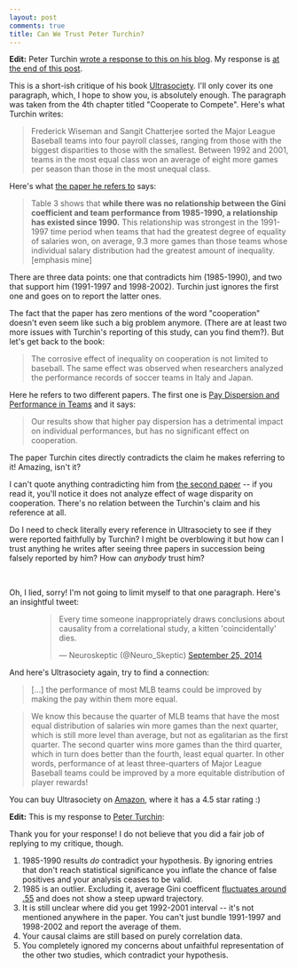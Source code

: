 ```yaml
---
layout: post
comments: true
title: Can We Trust Peter Turchin?
---
```


**Edit:** Peter Turchin [wrote a response to this on his blog](http://peterturchin.com/blog/2016/02/12/pay-equality-and-team-performance-in-major-league-baseball/). My response is [at the end of this post](/blog/can-we-trust-peter-turchin#response_to_turchin).

This is a short-ish critique of his book [Ultrasociety](http://peterturchin.com/ultrasociety/). I'll only cover its one paragraph, which, I hope to show you, is absolutely enough. The paragraph was taken from the 4th chapter titled "Cooperate to Compete". Here's what Turchin writes:

>Frederick Wiseman and Sangit Chatterjee sorted the Major League Baseball teams into four payroll classes, ranging from those with the biggest disparities to those with the smallest. Between 1992 and 2001, teams in the most equal class won an average of eight more games per season than those in the most unequal class.

Here's what [the paper he refers to](http://www.accessecon.com/pubs/eb/2003/volume1/EB-03A10003A.pdf) says:

<!--excerpt-->

>Table 3 shows that **while there was no relationship between the Gini coefficient and team performance from 1985-1990, a relationship has existed since 1990.** This relationship was strongest in the 1991-1997 time period when teams that had the greatest degree of equality of salaries won, on average, 9.3 more games than those teams whose individual salary distribution had the greatest amount of inequality. [emphasis mine]

There are three data points: one that contradicts him (1985-1990), and two that support him (1991-1997 and 1998-2002). Turchin just ignores the first one and goes on to report the latter ones.

The fact that the paper has zero mentions of the word "cooperation" doesn't even seem like such a big problem anymore. (There are at least two more issues with Turchin's reporting of this study, can you find them?). But let's get back to the book:

>The corrosive effect of inequality on cooperation is not limited to baseball. The same effect was observed when researchers analyzed the performance records of soccer teams in Italy and Japan.

Here he refers to two different papers. The first one is [Pay Dispersion and Performance in Teams](http://journals.plos.org/plosone/article?id=10.1371/journal.pone.0112631) and it says:

>Our results show that higher pay dispersion has a detrimental impact on individual performances, but has no significant effect on cooperation.</blockquote>

The paper Turchin cites directly contradicts the claim he makes referring to it! Amazing, isn't it?
      
I can't quote anything contradicting him from [the second paper](http://jse.sagepub.com/content/16/2/214.abstract) -- if you read it, you'll notice it does not analyze effect of wage disparity on cooperation. There's no relation between the Turchin's claim and his reference at all.

Do I need to check literally every reference in Ultrasociety to see if they were reported faithfully by Turchin? I might be overblowing it but how can I trust anything he writes after seeing three papers in succession being falsely reported by him? How can *anybody* trust him?

<br>

Oh, I lied, sorry! I'm not going to limit myself to that one paragraph. Here's an insightful tweet:
        
<div style="margin-left: 50px;">
    <blockquote class="twitter-tweet" lang="en">
    <p lang="en" dir="ltr">Every time someone inappropriately draws conclusions about causality from a correlational study, a kitten &#39;coincidentally&#39; dies.</p>&mdash;      Neuroskeptic (@Neuro_Skeptic) <a href="https://twitter.com/Neuro_Skeptic/status/515086647906807809">September 25, 2014</a></blockquote>
    <script async src="//platform.twitter.com/widgets.js" charset="utf-8"></script>
</div>
        
And here's Ultrasociety again, try to find a connection:

>[...] the performance of most MLB teams could be improved by making the pay within them more equal.

>We know this because the quarter of MLB teams that have the most equal distribution of salaries win more games than the next quarter, which is still more level than average, but not as egalitarian as the first quarter. The second quarter wins more games than the third quarter, which in turn does better than the fourth, least equal quarter. In other words, performance of at least three-quarters of Major League Baseball teams could be improved by a more equitable distribution of player rewards!

You can buy Ultrasociety on [Amazon](http://www.amazon.com/Ultrasociety-Years-Humans-Greatest-Cooperators-ebook/dp/B0185P69LU/), where it has a 4.5 star rating :)

<a name="response_to_turchin"></a>

**Edit:** This is my response to [Peter Turchin](http://peterturchin.com/blog/2016/02/12/pay-equality-and-team-performance-in-major-league-baseball/):

Thank you for your response! I do not believe that you did a fair job of replying to my critique, though.

1. 1985-1990 results *do* contradict your hypothesis. By ignoring entries that don't reach statistical significance you inflate the chance of false positives and your analysis ceases to be valid.
2. 1985 is an outlier. Excluding it, average Gini coefficent [fluctuates around .55](http://i.imgur.com/Ji0cQUZ.png) and does not show a steep upward trajectory.
3. It is still unclear where did you get 1992-2001 interval -- it's not mentioned anywhere in the paper. You can't just bundle 1991-1997 and 1998-2002 and report the average of them.
4. Your causal claims are still based on purely correlation data.
5. You completely ignored my concerns about unfaithful representation of the other two studies, which contradict your hypothesis.